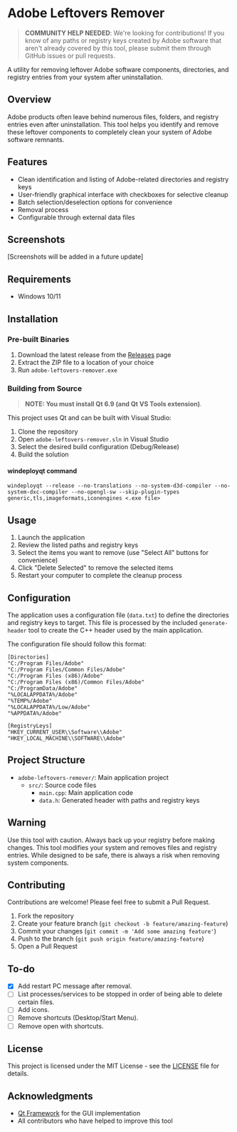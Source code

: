 # Adobe Leftovers Remover

> **COMMUNITY HELP NEEDED**: We're looking for contributions! If you know of any paths or registry keys created by Adobe software that aren't already covered by this tool, please submit them through GitHub issues or pull requests.

A utility for removing leftover Adobe software components, directories, and registry entries from your system after uninstallation.

## Overview

Adobe products often leave behind numerous files, folders, and registry entries even after uninstallation. This tool helps you identify and remove these leftover components to completely clean your system of Adobe software remnants.

## Features

- Clean identification and listing of Adobe-related directories and registry keys
- User-friendly graphical interface with checkboxes for selective cleanup
- Batch selection/deselection options for convenience
- Removal process
- Configurable through external data files

## Screenshots

[Screenshots will be added in a future update]

## Requirements

- Windows 10/11

## Installation

### Pre-built Binaries

1. Download the latest release from the [Releases](https://github.com/ExoticGamerrrYT/adobe-leftovers-remover/releases) page
2. Extract the ZIP file to a location of your choice
3. Run `adobe-leftovers-remover.exe`

### Building from Source

> **NOTE: You must install Qt 6.9 (and Qt VS Tools extension)**.

This project uses Qt and can be built with Visual Studio:

1. Clone the repository
2. Open `adobe-leftovers-remover.sln` in Visual Studio
3. Select the desired build configuration (Debug/Release)
4. Build the solution

#### windeployqt command
```
windeployqt --release --no-translations --no-system-d3d-compiler --no-system-dxc-compiler --no-opengl-sw --skip-plugin-types generic,tls,imageformats,iconengines <.exe file>
```

## Usage

1. Launch the application
2. Review the listed paths and registry keys
3. Select the items you want to remove (use "Select All" buttons for convenience)
4. Click "Delete Selected" to remove the selected items
5. Restart your computer to complete the cleanup process

## Configuration

The application uses a configuration file (`data.txt`) to define the directories and registry keys to target. This file is processed by the included `generate-header` tool to create the C++ header used by the main application.

The configuration file should follow this format:

```
[Directories]
"C:/Program Files/Adobe"
"C:/Program Files/Common Files/Adobe"
"C:/Program Files (x86)/Adobe"
"C:/Program Files (x86)/Common Files/Adobe"
"C:/ProgramData/Adobe"
"%LOCALAPPDATA%/Adobe"
"%TEMP%/Adobe"
"%LOCALAPPDATA%/Low/Adobe"
"%APPDATA%/Adobe"

[RegistryLeys]
"HKEY_CURRENT_USER\\Software\\Adobe"
"HKEY_LOCAL_MACHINE\\SOFTWARE\\Adobe"
```

## Project Structure

- `adobe-leftovers-remover/`: Main application project
  - `src/`: Source code files
    - `main.cpp`: Main application code
    - `data.h`: Generated header with paths and registry keys

## Warning

Use this tool with caution. Always back up your registry before making changes. This tool modifies your system and removes files and registry entries. While designed to be safe, there is always a risk when removing system components.

## Contributing

Contributions are welcome! Please feel free to submit a Pull Request.

1. Fork the repository
2. Create your feature branch (`git checkout -b feature/amazing-feature`)
3. Commit your changes (`git commit -m 'Add some amazing feature'`)
4. Push to the branch (`git push origin feature/amazing-feature`)
5. Open a Pull Request

## To-do

- [x] Add restart PC message after removal.
- [ ] List processes/services to be stopped in order of being able to delete certain files.
- [ ] Add icons.
- [ ] Remove shortcuts (Desktop/Start Menu).
- [ ] Remove open with shortcuts.

## License

This project is licensed under the MIT License - see the [LICENSE](LICENSE) file for details.

## Acknowledgments

- [Qt Framework](https://www.qt.io/) for the GUI implementation
- All contributors who have helped to improve this tool